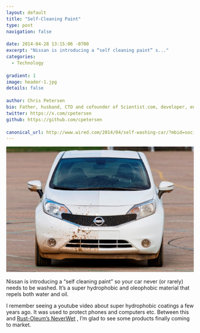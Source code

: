 ```yaml
---
layout: default
title: "Self-Cleaning Paint"
type: post
navigation: false

date: 2014-04-28 13:15:06 -0700
excerpt: "Nissan is introducing a “self cleaning paint” s..."
categories:
  - Technology

gradient: 1
image: header-1.jpg
details: false

author: Chris Petersen
bio: Father, husband, CTO and cofounder of Scientist.com, developer, entrepreneur and technologist.
twitter: https://x.com/cpetersen
github: https://github.com/cpetersen

canonical_url: http://www.wired.com/2014/04/self-washing-car/?mbid=social_fb
---
```



  ![self_cleaning_car_06-660x440.jpg](/assets/import/ad76c15fb25e2815308c9aa11e92a4aa.jpg)

 Nissan is introducing a “self cleaning paint” so your car never (or rarely) needs to be washed. It’s a super hydrophobic and oleophobic material that repels both water and oil.

 I remember seeing a youtube video about super hydrophobic coatings a few years ago. It was used to protect phones and computers etc. Between this and  [Rust-Oleum’s NeverWet](http://www.rustoleum.com/product-catalog/consumer-brands/neverwet/neverwet-kit) , I’m glad to see some products finally coming to market.
